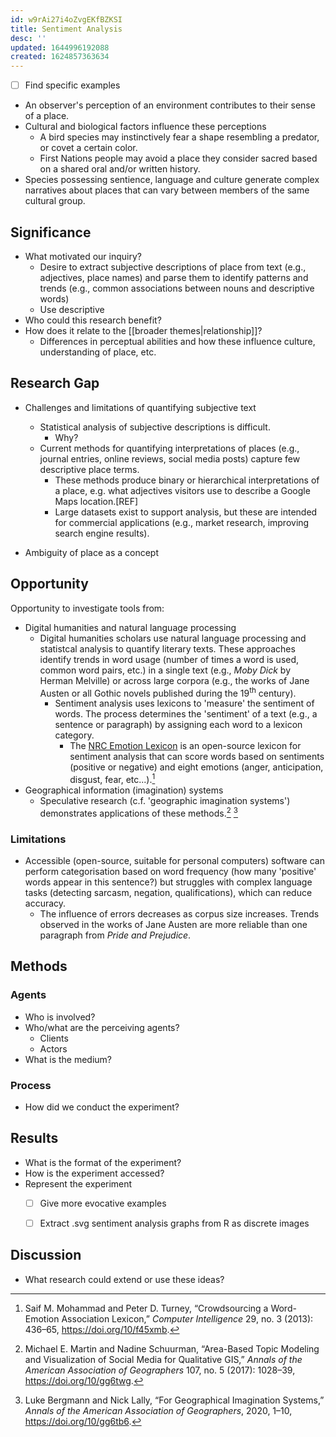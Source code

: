 ```yaml
---
id: w9rAi27i4oZvgEKfBZKSI
title: Sentiment Analysis
desc: ''
updated: 1644996192088
created: 1624857363634
---
```


- [ ] Find specific examples 

- An observer's perception of an environment contributes to their sense of a place.
- Cultural and biological factors influence these perceptions
  - A bird species may instinctively fear a shape resembling a predator, or covet a certain color.
  - First Nations people may avoid a place they consider sacred based on a shared oral and/or written history.
- Species possessing sentience, language and culture generate complex narratives about places that can vary between members of the same cultural group. 
    

## Significance

- What motivated our inquiry?
  - Desire to extract subjective descriptions of place from text (e.g., adjectives, place names) and parse them to identify patterns and trends (e.g., common associations between nouns and descriptive words)
  - Use descriptive
- Who could this research benefit?
- How does it relate to the [[broader themes|relationship]]?
  - Differences in perceptual abilities and how these influence culture, understanding of place, etc.

## Research Gap

- Challenges and limitations of quantifying subjective text 
  - Statistical analysis of subjective descriptions is difficult.
    - Why? 
  - Current methods for quantifying interpretations of places (e.g., journal entries, online reviews, social media posts) capture few descriptive place terms. 
    - These methods produce binary or hierarchical interpretations of a place, e.g. what adjectives visitors use to describe a Google Maps location.[REF]
    - Large datasets exist to support analysis, but these are intended for commercial applications (e.g., market research, improving search engine results).
    
- Ambiguity of place as a concept

## Opportunity

Opportunity to investigate tools from:
- Digital humanities and natural language processing
  - Digital humanities scholars use natural language processing and statistcal analysis to quantify literary texts. These approaches identify trends in word usage (number of times a word is used, common word pairs, etc.) in a single text (e.g., *Moby Dick* by Herman Melville) or across large corpora (e.g., the works of Jane Austen or all Gothic novels published during the 19<sup>th</sup> century).
    - Sentiment analysis uses lexicons to 'measure' the sentiment of words.  The process determines the 'sentiment' of a text (e.g., a sentence or paragraph) by assigning each word to a lexicon category. 
      - The [NRC Emotion Lexicon](https://saifmohammad.com/WebPages/NRC-Emotion-Lexicon.htm) is an open-source lexicon for sentiment analysis that can score words based on sentiments (positive or negative) and eight emotions (anger, anticipation, disgust, fear, etc...).[^c]
- Geographical information (imagination) systems
  - Speculative research (c.f. 'geographic imagination systems') demonstrates applications of these methods.[^a] [^b]

### Limitations

- Accessible (open-source, suitable for personal computers) software can perform categorisation based on word frequency (how many 'positive' words appear in this sentence?) but struggles with complex language tasks (detecting sarcasm, negation, qualifications), which can reduce accuracy. 
    - The influence of errors decreases as corpus size increases. Trends observed in the works of Jane Austen are more reliable than one paragraph from *Pride and Prejudice*.

## Methods

### Agents

- Who is involved?
- Who/what are the perceiving agents?
  - Clients
  - Actors
- What is the medium?

### Process

- How did we conduct the experiment?

## Results

- What is the format of the experiment?
- How is the experiment accessed?
- Represent the experiment
  - [ ] Give more evocative examples
  - [ ] Extract .svg sentiment analysis graphs from R as discrete images


## Discussion

- What research could extend or use these ideas? 

[^a]: Michael E. Martin and Nadine Schuurman, “Area-Based Topic Modeling and Visualization of Social Media for Qualitative GIS,” *Annals of the American Association of Geographers* 107, no. 5 (2017): 1028–39, https://doi.org/10/gg6twg.
[^b]: Luke Bergmann and Nick Lally, “For Geographical Imagination Systems,” *Annals of the American Association of Geographers*, 2020, 1–10, https://doi.org/10/gg6tb6.
[^c]: Saif M. Mohammad and Peter D. Turney, “Crowdsourcing a Word-Emotion Association Lexicon,” *Computer Intelligence* 29, no. 3 (2013): 436–65, https://doi.org/10/f45xmb.
